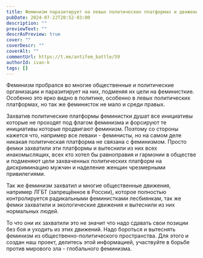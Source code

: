 ```yaml
---
title: Феминизм паразитирует на левых политических платформах и движениях
pubDate: 2024-07-22T20:52-03:00
description: ""
previewText: ""
descrAsPreview: true
cover: ""
coverDescr: ""
coverAlt: ""
commentUrl: https://t.me/antifem_battle/59
authorId: ivan-k
tags: []
---
```

Феминизм пробрался во многие общественные и политические организации и паразитирует на них, подменяя их цели на феминисткие. Особенно это ярко видно в политике, особенно в левых политических платформах, но так же феминисток не мало и среди правых.

Захватив политические платформы феминистки душат все инициативы которые не проходят под флагом феминизма и форсируют те инициативы которые продвигают феминизм. Поэтому со стороны кажется что, например все леваки - феминисты, но на самом деле никакая политическая платформа не связана с феминизмом. Просто фемки захватили эти платформы и вытеснили из них всех инакомыслящих, всех кто хотел бы равноправия и гармонии в обществе и подменяют цели захваченных политических платформ на дискриминацию мужчин и наделение женщин чрезмерными привилегиями.

Так же феминизм захватил и многие общественные движения, например ЛГБТ (запрещённое в России), которое полностью контролируется радикальными феминистками лесбиянкам, так же фемки захватили и экологические движения и вытеснили из них нормальных людей.

То что они их захватили это не значит что надо сдавать свои позиции без боя и уходить из этих движений. Надо бороться и вытеснять феминизм из общественно-политического пространства. Для этого и создан наш проект, делитесь этой информацией, участвуйте в борьбе против мирового зла - глобального феминизма.
